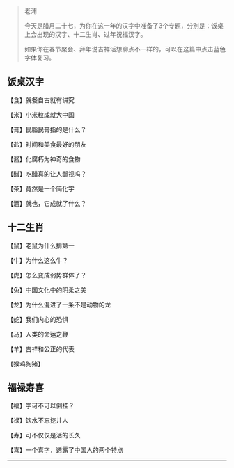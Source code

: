 > 老浦
> 
> 今天是腊月二十七，为你在这一年的汉字中准备了3个专题，分别是：饭桌上会出现的汉字、十二生肖、过年祝福汉字。
> 
> 如果你在春节聚会、拜年说吉祥话想聊点不一样的，可以在这篇中点击蓝色字体复习。

## 饭桌汉字

【食】就餐自古就有讲究

【米】小米粒成就大中国

【膏】民脂民膏指的是什么？

【盐】时间和美食最好的朋友

【酱】化腐朽为神奇的食物

【醋】吃醋真的让人鄙视吗？

【茶】竟然是一个简化字

【酒】就也，它成就了什么？

## 十二生肖

【鼠】老鼠为什么排第一

【牛】为什么这么牛？

【虎】怎么变成弱势群体了？

【兔】中国文化中的阴柔之美

【龙】为什么混进了一条不是动物的龙

【蛇】我们内心的恐惧

【马】人类的命运之鞭

【羊】吉祥和公正的代表

【猴鸡狗猪】

## 福禄寿喜

【福】字可不可以倒挂？

【禄】饮水不忘挖井人

【寿】可不仅仅是活的长久

【喜】一个喜字，透露了中国人的两个特点

---
